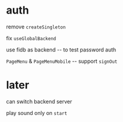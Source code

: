 # auth

remove `createSingleton`

fix `useGlobalBackend`

use fidb as backend -- to test password auth

`PageMenu` & `PageMenuMobile` -- support `signOut`

# later

can switch backend server

play sound only on `start`
